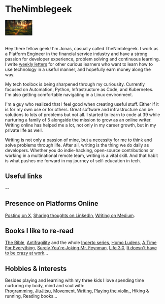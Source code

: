 
# TheNimblegeek

<div align="">
  <img src="https://github.com/nimblegeek/nimblegeek/blob/main/forest_sunset.png" alt="TheNimblegeek" style="max-width: 100%; max-height: 50px;">
</div> <br>

Hey there fellow geek! I'm Jonas, casually called TheNimblegeek. I work as a Platform Engineer in the financial service industry and have a strong passion for developer experience, problem solving and continuous learning. I write [weekly letters](https://thenimblegeek.ck.page/newsletter) for other curious learners who want to learn how to use technology in a useful manner, and hopefully earn money along the way.

My tech toolbox is being sharpened through my curiousity. Currently focused on Automation, Python, Infrastructure as Code, and Kubernetes. I'm also getting comfortable navigating in a Linux environment.

I'm a guy who realized that I feel good when creating useful stuff. Either if it is for my own use or for others. Great software and infrastructure can be solutions to lots of problems but not all. I started to learn to code at 39 while nurturing a family of 5 alongside the mission to grow as an online writer. Writing online has helped me a lot, not only in my career growth, but in my private life as well.

Writing is not only a passion of mine, but a necessity for me to think and solve problems through life. After all, writing is the thing we do daily as developers. Whether you do indie-hacking, open-source contributions or working in a multinational remote team, writing is a vital skill. And that habit is what pushes me forward in my journey of self-education in tech.


## Useful links
-- 


## Presence on Platforms Online
[Posting on X](https://twitter.com/nimblegeek), [Sharing thoughts on LinkedIn](https://www.linkedin.com/in/jonasasihlen/), [Writing on Medium](https://nimblegeek.medium.com/).

## Books I like to re-read


[The Bible](https://www.bible.com/), [Antifragility](https://www.amazon.se/-/en/Nassim-Nicholas-Taleb/dp/0812979680) and the whole [Incerto series](https://www.amazon.com/Incerto-5-book-series/dp/B07WZK6Z9N), [Homo Ludens](https://www.amazon.se/-/en/Johan-Huizinga/dp/1621389995), [A Time For Everything](https://www.amazon.com/Time-Everything-Karl-Ove-Knausgaard/dp/098003308X), [Surely You're Joking Mr. Feynman](https://en.wikipedia.org/wiki/Surely_You%27re_Joking,_Mr._Feynman!), [Life 3.0](https://www.amazon.se/-/en/Max-Tegmark/dp/1101946598), [It doesn't have to be crazy at work](https://www.amazon.com/Doesnt-Have-Be-Crazy-Work/dp/0062874780)...

## Hobbies & interests
Besides playing and learning with my three kids I love spending time nurturing my body, mind and soul with: <br>
[Programming](https://en.wikipedia.org/wiki/Computer_programming), [JiuJitsu](https://en.wikipedia.org/wiki/Jujutsu), [Movement](https://www.idoportal.com/culture/), [Writing](https://thenimblegeek.ck.page/join), [Playing the violin,](https://en.wikipedia.org/wiki/Violin), Hiking & running, Reading books...


